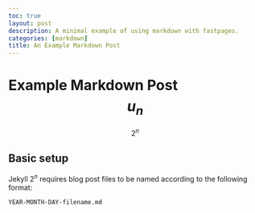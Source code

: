 ```yaml
---
toc: true
layout: post
description: A minimal example of using markdown with fastpages.
categories: [markdown]
title: An Example Markdown Post
---
```

# Example Markdown Post  $$u_n$$

$$2^n$$

## Basic setup

Jekyll $2^n$ requires blog post files to be named according to the following format:

`YEAR-MONTH-DAY-filename.md`



